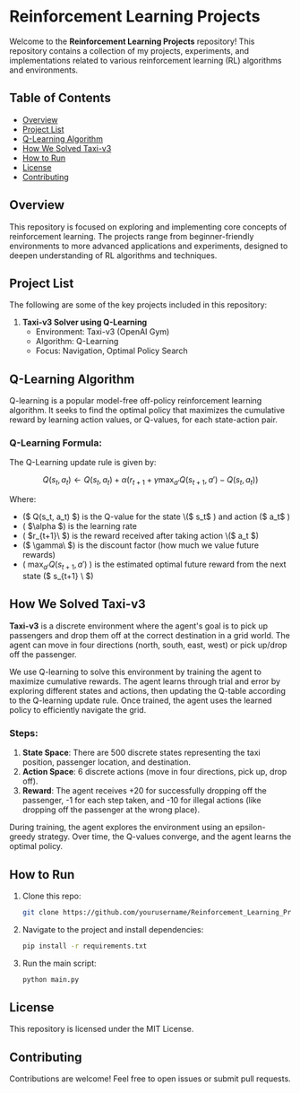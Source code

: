 # Reinforcement Learning Projects

Welcome to the **Reinforcement Learning Projects** repository! This repository contains a collection of my projects, experiments, and implementations related to various reinforcement learning (RL) algorithms and environments.

## Table of Contents
- [Overview](#overview)
- [Project List](#project-list)
- [Q-Learning Algorithm](#q-learning-algorithm)
- [How We Solved Taxi-v3](#how-we-solved-taxi-v3)
- [How to Run](#how-to-run)
- [License](#license)
- [Contributing](#contributing)

## Overview
This repository is focused on exploring and implementing core concepts of reinforcement learning. The projects range from beginner-friendly environments to more advanced applications and experiments, designed to deepen understanding of RL algorithms and techniques.

## Project List
The following are some of the key projects included in this repository:
1. **Taxi-v3 Solver using Q-Learning**
   - Environment: Taxi-v3 (OpenAI Gym)
   - Algorithm: Q-Learning
   - Focus: Navigation, Optimal Policy Search

## Q-Learning Algorithm

Q-learning is a popular model-free off-policy reinforcement learning algorithm. It seeks to find the optimal policy that maximizes the cumulative reward by learning action values, or Q-values, for each state-action pair.

### Q-Learning Formula:

The Q-Learning update rule is given by:

$$
\
Q(s_t, a_t) \leftarrow Q(s_t, a_t) + \alpha \left( r_{t+1} + \gamma \max_{a'} Q(s_{t+1}, a') - Q(s_t, a_t) \right)
\
$$

Where:
- \($ Q(s_t, a_t) $) is the Q-value for the state \($ s_t$ \) and action \($ a_t$ \)
- \( $\alpha $\) is the learning rate
- \( $r_{t+1}\ $) is the reward received after taking action \($ a_t $\)
- \($ \gamma\ $) is the discount factor (how much we value future rewards)
- \( $\max_{a'} Q(s_{t+1}, a')$ \) is the estimated optimal future reward from the next state \($ s_{t+1} \ $)

## How We Solved Taxi-v3

**Taxi-v3** is a discrete environment where the agent's goal is to pick up passengers and drop them off at the correct destination in a grid world. The agent can move in four directions (north, south, east, west) or pick up/drop off the passenger.

We use Q-learning to solve this environment by training the agent to maximize cumulative rewards. The agent learns through trial and error by exploring different states and actions, then updating the Q-table according to the Q-learning update rule. Once trained, the agent uses the learned policy to efficiently navigate the grid.

### Steps:
1. **State Space**: There are 500 discrete states representing the taxi position, passenger location, and destination.
2. **Action Space**: 6 discrete actions (move in four directions, pick up, drop off).
3. **Reward**: The agent receives +20 for successfully dropping off the passenger, -1 for each step taken, and -10 for illegal actions (like dropping off the passenger at the wrong place).

During training, the agent explores the environment using an epsilon-greedy strategy. Over time, the Q-values converge, and the agent learns the optimal policy.

## How to Run

1. Clone this repo:
   ```bash
   git clone https://github.com/yourusername/Reinforcement_Learning_Projects.git
   ```
2. Navigate to the project and install dependencies:
   ```bash
   pip install -r requirements.txt
   ```
3. Run the main script:
   ```bash
   python main.py
   ```

## License

This repository is licensed under the MIT License.

## Contributing
Contributions are welcome! Feel free to open issues or submit pull requests.